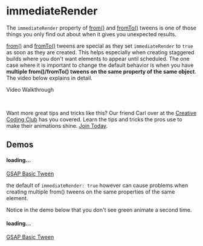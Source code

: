 # immediateRender

The `immediateRender` property of [from()](/docs/v3/GSAP/Timeline/from\(\).md) and [fromTo()](/docs/v3/GSAP/Timeline/fromTo\(\).md) tweens is one of those things you only find out about when it gives you unexpected results.

[from()](/docs/v3/GSAP/Timeline/from\(\).md) and [fromTo()](/docs/v3/GSAP/Timeline/fromTo\(\).md) tweens are special as they set `immediateRender` to `true` as soon as they are created. This helps especially when creating staggered builds where you don't want elements to appear until scheduled. The one case where it is important to change the default behavior is when you have **multiple from()/fromTo() tweens on the same property of the same object**. The video below explains in detail.

Video Walkthrough

<br />

Want more great tips and tricks like this? Our friend Carl over at the [Creative Coding Club](https://www.creativecodingclub.com/bundles/creative-coding-club?ref=44f484) has you covered. Learn the tips and tricks the pros use to make their animations shine. [Join Today](https://www.creativecodingclub.com/bundles/creative-coding-club?ref=44f484).

## **Demos**[​](#demos "Direct link to demos")

#### loading...

[GSAP Basic Tween](https://codepen.io/GreenSock/embed/ZELyRYX?default-tab=result\&theme-id=41164)

the default of `immediateRender: true` however can cause problems when creating multiple from() tweens on the same properties of the same element.

Notice in the demo below that you don't see green animate a second time.

#### loading...

[GSAP Basic Tween](https://codepen.io/GreenSock/embed/vYgJjgd?default-tab=result\&theme-id=41164)
